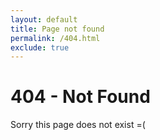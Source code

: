 ```yaml
---
layout: default
title: Page not found
permalink: /404.html
exclude: true
---
```


# 404 - Not Found

Sorry this page does not exist =(

